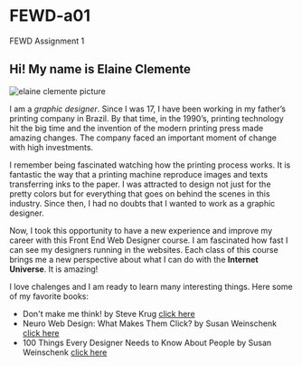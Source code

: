 # FEWD-a01
FEWD Assignment 1

## Hi! My name is Elaine Clemente
![elaine clemente picture](https://facioli.lojablindada.com/media/images/elaineClemente.jpg)

I am a *graphic designer*. Since I was 17, I have been working in my father’s printing company in Brazil. By that time, in the 1990’s, printing technology hit the big time and the invention of the modern printing press made amazing changes. The company faced an important moment of change with high investments.

I remember being fascinated watching how the printing process works. It is fantastic the way that a printing machine reproduce images and texts transferring inks to the paper. I was attracted to design not just for the pretty colors but for everything that goes on behind the scenes in this industry. Since then, I had no doubts that I wanted to work as a graphic designer.

Now, I took this opportunity to have a new experience and improve my career with this Front End Web Designer course. I am fascinated how fast I can see my designers running in the websites. Each class of this course brings me a new perspective about what I can do with the **Internet Universe**. It is amazing!
 
I love chalenges and I am ready to learn many interesting things. Here some of my favorite books:
* Don't make me think! by Steve Krug [click here](https://www.amazon.com/Dont-Make-Think-Revisited-Usability/dp/0321965515)
* Neuro Web Design: What Makes Them Click? by Susan Weinschenk [click here](https://www.amazon.com/Neuro-Web-Design-Makes-Click/dp/0321603605/ref=sr_1_1?s=books&ie=UTF8&qid=1517788665&sr=1-1&keywords=neuro+web+design+what+makes+them+click)
* 100 Things Every Designer Needs to Know About People by Susan Weinschenk [click here](https://www.amazon.com/Things-Designer-People-Voices-Matter/dp/0321767535/ref=sr_1_1?s=books&ie=UTF8&qid=1517788898&sr=1-1)

